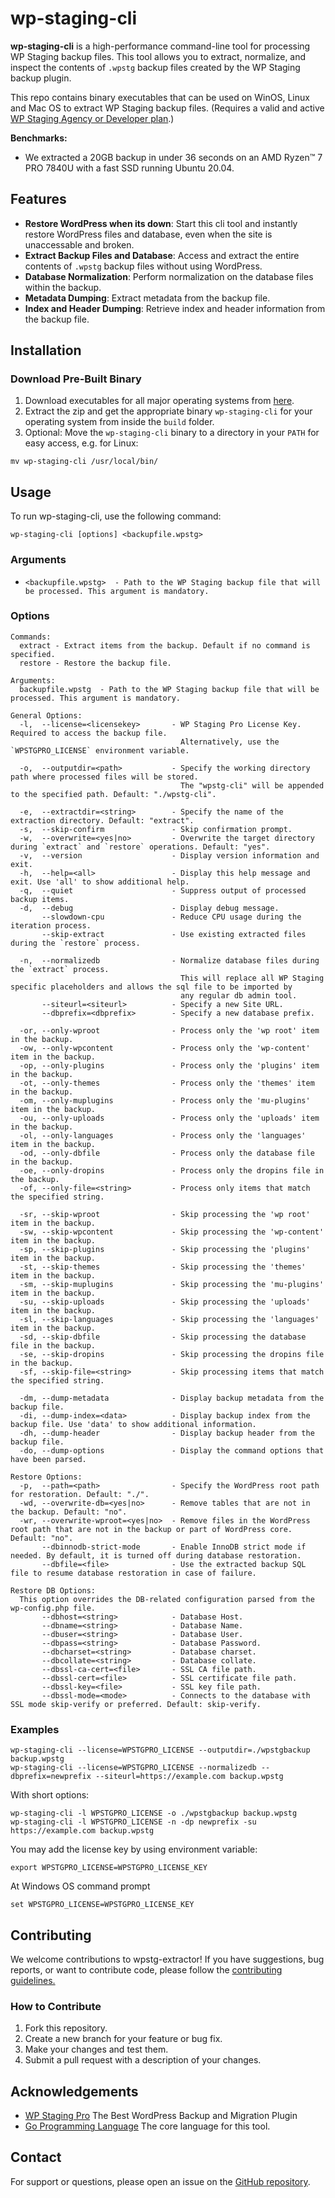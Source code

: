 # wp-staging-cli

**wp-staging-cli** is a high-performance command-line tool for processing WP Staging backup files. This tool allows you to extract, normalize, and inspect the contents of `.wpstg` backup files created by the WP Staging backup plugin.

This repo contains binary executables that can be used on WinOS, Linux and Mac OS to extract WP Staging backup files. (Requires a valid and active [WP Staging Agency or Developer plan](https://wp-staging.com).)

**Benchmarks:** 
- We extracted a 20GB backup in under 36 seconds on an AMD Ryzen™ 7 PRO 7840U with a fast SSD running Ubuntu 20.04.

## Features

- **Restore WordPress when its down**: Start this cli tool and instantly restore WordPress files and database, even when the site is unaccessable and broken.
- **Extract Backup Files and Database**: Access and extract the entire contents of `.wpstg` backup files without using WordPress.
- **Database Normalization**: Perform normalization on the database files within the backup.
- **Metadata Dumping**: Extract metadata from the backup file.
- **Index and Header Dumping**: Retrieve index and header information from the backup file.

## Installation

### Download Pre-Built Binary

1. Download executables for all major operating systems from [here](https://github.com/wp-staging/wp-staging-cli-releases/archive/refs/heads/main.zip).
2. Extract the zip and get the appropriate binary `wp-staging-cli` for your operating system from inside the `build` folder.
3. Optional: Move the `wp-staging-cli` binary to a directory in your `PATH` for easy access, e.g. for Linux:

```
mv wp-staging-cli /usr/local/bin/
```

## Usage

To run wp-staging-cli, use the following command:

```
wp-staging-cli [options] <backupfile.wpstg>
```

### Arguments
- `<backupfile.wpstg>  - Path to the WP Staging backup file that will be processed. This argument is mandatory.`

### Options
```
Commands:
  extract - Extract items from the backup. Default if no command is specified.
  restore - Restore the backup file.

Arguments:
  backupfile.wpstg  - Path to the WP Staging backup file that will be processed. This argument is mandatory.

General Options:
  -l,  --license=<licensekey>       - WP Staging Pro License Key. Required to access the backup file.
                                      Alternatively, use the `WPSTGPRO_LICENSE` environment variable.

  -o,  --outputdir=<path>           - Specify the working directory path where processed files will be stored.
                                      The "wpstg-cli" will be appended to the specified path. Default: "./wpstg-cli".

  -e,  --extractdir=<string>        - Specify the name of the extraction directory. Default: "extract".
  -s,  --skip-confirm               - Skip confirmation prompt.
  -w,  --overwrite=<yes|no>         - Overwrite the target directory during `extract` and `restore` operations. Default: "yes".
  -v,  --version                    - Display version information and exit.
  -h,  --help=<all>                 - Display this help message and exit. Use 'all' to show additional help.
  -q,  --quiet                      - Suppress output of processed backup items.
  -d,  --debug                      - Display debug message.
       --slowdown-cpu               - Reduce CPU usage during the iteration process.
       --skip-extract               - Use existing extracted files during the `restore` process.

  -n,  --normalizedb                - Normalize database files during the `extract` process.
                                      This will replace all WP Staging specific placeholders and allows the sql file to be imported by
                                      any regular db admin tool.
       --siteurl=<siteurl>          - Specify a new Site URL.
       --dbprefix=<dbprefix>        - Specify a new database prefix.

  -or, --only-wproot                - Process only the 'wp root' item in the backup.
  -ow, --only-wpcontent             - Process only the 'wp-content' item in the backup.
  -op, --only-plugins               - Process only the 'plugins' item in the backup.
  -ot, --only-themes                - Process only the 'themes' item in the backup.
  -om, --only-muplugins             - Process only the 'mu-plugins' item in the backup.
  -ou, --only-uploads               - Process only the 'uploads' item in the backup.
  -ol, --only-languages             - Process only the 'languages' item in the backup.
  -od, --only-dbfile                - Process only the database file in the backup.
  -oe, --only-dropins               - Process only the dropins file in the backup.
  -of, --only-file=<string>         - Process only items that match the specified string.

  -sr, --skip-wproot                - Skip processing the 'wp root' item in the backup.
  -sw, --skip-wpcontent             - Skip processing the 'wp-content' item in the backup.
  -sp, --skip-plugins               - Skip processing the 'plugins' item in the backup.
  -st, --skip-themes                - Skip processing the 'themes' item in the backup.
  -sm, --skip-muplugins             - Skip processing the 'mu-plugins' item in the backup.
  -su, --skip-uploads               - Skip processing the 'uploads' item in the backup.
  -sl, --skip-languages             - Skip processing the 'languages' item in the backup.
  -sd, --skip-dbfile                - Skip processing the database file in the backup.
  -se, --skip-dropins               - Skip processing the dropins file in the backup.
  -sf, --skip-file=<string>         - Skip processing items that match the specified string.

  -dm, --dump-metadata              - Display backup metadata from the backup file.
  -di, --dump-index=<data>          - Display backup index from the backup file. Use 'data' to show additional information.
  -dh, --dump-header                - Display backup header from the backup file.
  -do, --dump-options               - Display the command options that have been parsed.

Restore Options:
  -p,  --path=<path>                - Specify the WordPress root path for restoration. Default: "./".
  -wd, --overwrite-db=<yes|no>      - Remove tables that are not in the backup. Default: "no".
  -wr, --overwrite-wproot=<yes|no>  - Remove files in the WordPress root path that are not in the backup or part of WordPress core. Default: "no".
       --dbinnodb-strict-mode       - Enable InnoDB strict mode if needed. By default, it is turned off during database restoration.
       --dbfile=<file>              - Use the extracted backup SQL file to resume database restoration in case of failure.

Restore DB Options:
  This option overrides the DB-related configuration parsed from the wp-config.php file.
       --dbhost=<string>            - Database Host.
       --dbname=<string>            - Database Name.
       --dbuser=<string>            - Database User.
       --dbpass=<string>            - Database Password.
       --dbcharset=<string>         - Database charset.
       --dbcollate=<string>         - Database collate.
       --dbssl-ca-cert=<file>       - SSL CA file path.
       --dbssl-cert=<file>          - SSL certificate file path.
       --dbssl-key=<file>           - SSL key file path.
       --dbssl-mode=<mode>          - Connects to the database with SSL mode skip-verify or preferred. Default: skip-verify.
```

### Examples

```
wp-staging-cli --license=WPSTGPRO_LICENSE --outputdir=./wpstgbackup backup.wpstg
wp-staging-cli --license=WPSTGPRO_LICENSE --normalizedb --dbprefix=newprefix --siteurl=https://example.com backup.wpstg
```

With short options:

```
wp-staging-cli -l WPSTGPRO_LICENSE -o ./wpstgbackup backup.wpstg
wp-staging-cli -l WPSTGPRO_LICENSE -n -dp newprefix -su https://example.com backup.wpstg
```

You may add the license key by using environment variable:

```
export WPSTGPRO_LICENSE=WPSTGPRO_LICENSE_KEY
```

At Windows OS command prompt

```
set WPSTGPRO_LICENSE=WPSTGPRO_LICENSE_KEY
```

## Contributing
We welcome contributions to wpstg-extractor! If you have suggestions, bug reports, or want to contribute code, please follow the [contributing guidelines.](https://github.com/wp-staging/wp-staging-pro)

### How to Contribute
1. Fork this repository.
2. Create a new branch for your feature or bug fix.
3. Make your changes and test them.
4. Submit a pull request with a description of your changes.

## Acknowledgements
- [WP Staging Pro](https://wp-staging.com/) The Best WordPress Backup and Migration Plugin
- [Go Programming Language](https://go.dev/) The core language for this tool.

## Contact
For support or questions, please open an issue on the [GitHub repository](https://github.com/wp-staging/wp-staging-cli).


